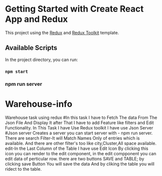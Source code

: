 # Getting Started with Create React App and Redux

This project using the [Redux](https://redux.js.org/) and [Redux Toolkit](https://redux-toolkit.js.org/) template.

## Available Scripts

In the project directory, you can run:

### `npm start`
### npm run server 


# Warehouse-info
Warehouse task using redux 
#In this task I have to Fetch The data From The Json File And Display It after That I have to add Feature like filters and Edit Functionality.
In This Task I have Use Redux toolkit
I have use  Json Server 
#Json server Creates a server you can start server with - npm run server.
There are search Filter-It will Match Names Only of entries which is available.
And there are other filter's too like city,Cluster,All space available.
edit-In the Last Column of the Table I have use Edit Icon By clicking this icon you can render to the edit component,
in the edit compponent you can edit data of perticular row.
there are two buttons SAVE and TABLE;
by clicking save Button You will save the data And by cliking the table you will ridect to the table.



